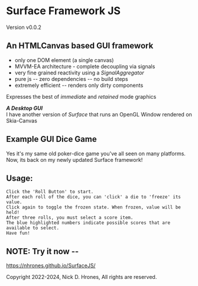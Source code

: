 # Surface Framework JS
Version v0.0.2

## An HTMLCanvas based GUI framework
  - only one DOM element (a single canvas)
  - MVVM-EA architecture - complete decoupling via signals
  - very fine grained reactivity using a _SignalAggregator_
  - pure js -- zero dependencies -- no build steps
  - extremely efficient -- renders only dirty components    

  Expresses the best of _immediate_ and _retained_ mode graphics   

**_A Desktop GUI_**    
I have another version of _Surface_ that runs an OpenGL Window rendered on Skia-Canvas


## Example GUI Dice Game
Yes it's my same old poker-dice game you've all seen on many platforms.    
Now, its back on my newly updated Surface framework!

## Usage:
```
Click the 'Roll Button' to start.    
After each roll of the dice, you can 'click' a die to 'freeze' its value.    
Click again to toggle the frozen state. When frozen, value will be held!
After three rolls, you must select a score item.  
The blue highlighted numbers indicate possible scores that are available to select.
Have fun!
```
## NOTE: Try it now --
https://nhrones.github.io/SurfaceJS/

Copyright 2022-2024, Nick D. Hrones, All rights are reserved.
